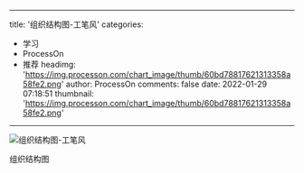 
---
title: '组织结构图-工笔风'
categories: 
 - 学习
 - ProcessOn
 - 推荐
headimg: 'https://img.processon.com/chart_image/thumb/60bd78817621313358a58fe2.png'
author: ProcessOn
comments: false
date: 2022-01-29 07:18:51
thumbnail: 'https://img.processon.com/chart_image/thumb/60bd78817621313358a58fe2.png'
---

<div>   
<img class="thumb" alt="组织结构图-工笔风" src="https://img.processon.com/chart_image/thumb/60bd78817621313358a58fe2.png" referrerpolicy="no-referrer">
<p>组织结构图</p>  
</div>
            